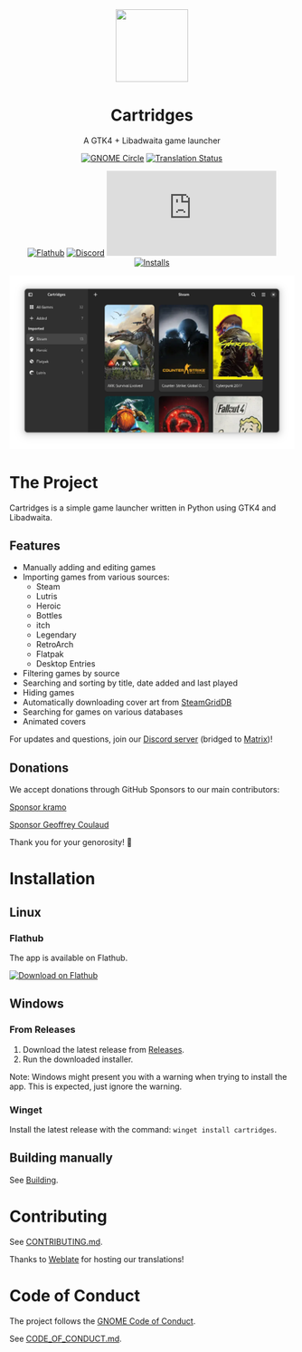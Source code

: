 
[circle-url]: https://circle.gnome.org
[circle-image]: https://circle.gnome.org/assets/button/badge.svg
[weblate-url]: https://hosted.weblate.org/engage/cartridges/
[weblate-image]: https://hosted.weblate.org/widgets/cartridges/-/cartridges/svg-badge.svg
[discord-url]: https://discord.gg/4KSFh3AmQR
[discord-image]: https://img.shields.io/discord/1088155799299313754?color=%235865F2&label=discord&logo=discord&logoColor=%23FFFFFF&style=for-the-badge
[matrix-url]: https://matrix.to/#/#cartridges:matrix.org
[matrix-image]: https://img.shields.io/matrix/cartridges:matrix.org?label=Matrix&logo=matrix&color=%230dbd8b&style=for-the-badge
[flathub-url]: https://flathub.org/apps/hu.kramo.Cartridges
[flathub-image]: https://img.shields.io/flathub/v/hu.kramo.Cartridges?logo=flathub&style=for-the-badge
[installs-image]: https://img.shields.io/flathub/downloads/hu.kramo.Cartridges?style=for-the-badge

<div align="center">
  <img src="data/icons/hicolor/scalable/apps/hu.kramo.Cartridges.svg" width="128" height="128">

  # Cartridges

  A GTK4 + Libadwaita game launcher

  [![GNOME Circle][circle-image]][circle-url]
  [![Translation Status][weblate-image]][weblate-url]

  [![Flathub][flathub-image]][flathub-url]
  [![Discord][discord-image]][discord-url]
  [![Matrix][matrix-image]][matrix-url]
  [![Installs][installs-image]][flathub-url]

  <img src="data/screenshots/1.png">
</div>

# The Project

Cartridges is a simple game launcher written in Python using GTK4 and Libadwaita.

## Features

- Manually adding and editing games
- Importing games from various sources:
  - Steam
  - Lutris
  - Heroic
  - Bottles
  - itch
  - Legendary
  - RetroArch
  - Flatpak
  - Desktop Entries
- Filtering games by source
- Searching and sorting by title, date added and last played
- Hiding games
- Automatically downloading cover art from [SteamGridDB](https://www.steamgriddb.com/)
- Searching for games on various databases
- Animated covers

For updates and questions, join our [Discord server][discord-url] (bridged to [Matrix](https://matrix.to/#/#cartridges:matrix.org))!

## Donations
We accept donations through GitHub Sponsors to our main contributors:

[Sponsor kramo](https://github.com/sponsors/kra-mo)

[Sponsor Geoffrey Coulaud](https://github.com/sponsors/geoffreycoulaud)

Thank you for your genorosity! 💜

# Installation

## Linux

### Flathub

The app is available on Flathub.

<a href=https://flathub.org/apps/hu.kramo.Cartridges><img width='240' alt='Download on Flathub' src='https://dl.flathub.org/assets/badges/flathub-badge-en.png'/></a>

## Windows

### From Releases

1. Download the latest release from [Releases](https://github.com/kra-mo/cartridges/releases).
2. Run the downloaded installer.

Note: Windows might present you with a warning when trying to install the app. This is expected, just ignore the warning.

### Winget

Install the latest release with the command: `winget install cartridges`. 

## Building manually

See [Building](https://github.com/kra-mo/cartridges/blob/main/CONTRIBUTING.md#building).

# Contributing

See [CONTRIBUTING.md](https://github.com/kra-mo/cartridges/blob/main/CONTRIBUTING.md).

Thanks to [Weblate](https://weblate.org/) for hosting our translations!

# Code of Conduct

The project follows the [GNOME Code of Conduct](https://wiki.gnome.org/Foundation/CodeOfConduct).

See [CODE_OF_CONDUCT.md](https://github.com/kra-mo/cartridges/blob/main/CODE_OF_CONDUCT.md).
